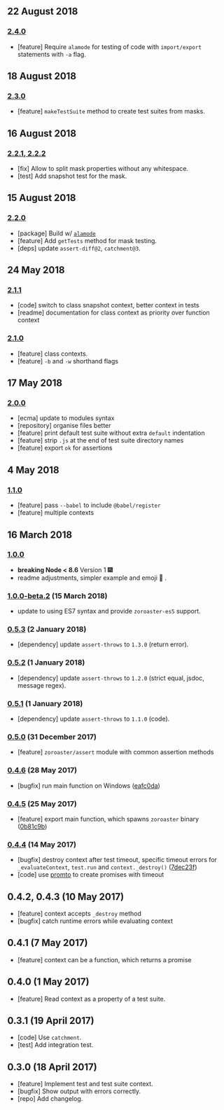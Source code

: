 ## 22 August 2018

### [2.4.0](https://github.com/artdecocode/zoroaster/compare/v2.3.0...v2.4.0)

- [feature] Require `alamode` for testing of code with `import/export` statements with `-a` flag.

## 18 August 2018

### [2.3.0](https://github.com/artdecocode/zoroaster/compare/v2.2.2...v2.3.0)

- [feature] `makeTestSuite` method to create test suites from masks.

## 16 August 2018

### [2.2.1, 2.2.2](https://github.com/artdecocode/zoroaster/compare/v2.2.0...v2.2.2)

- [fix] Allow to split mask properties without any whitespace.
- [test] Add snapshot test for the mask.

## 15 August 2018

<a name="2.2.0"></a>
### [2.2.0](https://github.com/artdecocode/zoroaster/compare/v2.1.1...v2.2.0)

- [package] Build w/ [`alamode`](https://alamode.cc)
- [feature] Add `getTests` method for mask testing.
- [deps] update `assert-diff@2`, `catchment@3`.

## 24 May 2018

<a name="2.1.1"></a>
### [2.1.1](https://github.com/artdecocode/zoroaster/compare/v2.1.0...v2.1.1)

- [code] switch to class snapshot context, better context in tests
- [readme] documentation for class context as priority over function context

<a name="2.1.0"></a>
### [2.1.0](https://github.com/artdecocode/zoroaster/compare/v2.0.0...v2.1.0)

- [feature] class contexts.
- [feature] `-b` and `-w` shorthand flags

## 17 May 2018

<a name="2.0.0"></a>
### [2.0.0](https://github.com/artdecocode/zoroaster/compare/v1.1.0...v2.0.0)

- [ecma] update to modules syntax
- [repository] organise files better
- [feature] print default test suite without extra `default` indentation
- [feature] strip `.js` at the end of test suite directory names
- [feature] export `ok` for assertions

## 4 May 2018

<a name="1.1.0"></a>
### [1.1.0](https://github.com/artdecocode/zoroaster/compare/v1.0.0...v1.1.0)

- [feature] pass `--babel` to include `@babel/register`
- [feature] multiple contexts

## 16 March 2018

<a name="1.0.0"></a>
### [1.0.0](https://github.com/Sobesednik/zoroaster/compare/v1.0.0-beta.2...v1.0.0)

- **breaking Node < 8.6** Version 1 🎆
- readme adjustments, simpler example and emoji 🦅 .

<a name="1.0.0-beta.2"></a>
### [1.0.0-beta.2](https://github.com/Sobesednik/zoroaster/compare/v0.5.3...v1.0.0-beta.2) (15 March 2018)

- update to using ES7 syntax and provide `zoroaster-es5` support.

<a name="0.5.3"></a>
### [0.5.3](https://github.com/Sobesednik/zoroaster/compare/v0.5.2...v0.5.3) (2 January 2018)

- [dependency] update `assert-throws` to `1.3.0` (return error).

<a name="0.5.2"></a>
### [0.5.2](https://github.com/Sobesednik/zoroaster/compare/v0.5.1...v0.5.2) (1 January 2018)

- [dependency] update `assert-throws` to `1.2.0` (strict equal, jsdoc, message regex).

<a name="0.5.1"></a>
### [0.5.1](https://github.com/Sobesednik/zoroaster/compare/v0.5.0...v0.5.1) (1 January 2018)

- [dependency] update `assert-throws` to `1.1.0` (code).

<a name="0.5.0"></a>
### [0.5.0](https://github.com/Sobesednik/zoroaster/compare/v0.4.6...v0.5.0) (31 December 2017)

- [feature] `zoroaster/assert` module with common assertion methods

<a name="0.4.6"></a>
### [0.4.6](https://github.com/Sobesednik/zoroaster/compare/v0.4.5...v0.4.6) (28 May 2017)

- [bugfix] run main function on Windows ([eafc0da](https://github.com/Sobesednik/zoroaster/commit/eafc0da))

<a name="0.4.5"></a>
### [0.4.5](https://github.com/Sobesednik/zoroaster/compare/v0.4.4...v0.4.5) (25 May 2017)

- [feature] export main function, which spawns `zoroaster` binary ([0b81c9b](https://github.com/Sobesednik/zoroaster/commit/0b81c9b))

<a name="0.4.4"></a>
### [0.4.4](https://github.com/Sobesednik/zoroaster/compare/v0.4.3...v0.4.4) (14 May 2017)

- [bugfix] destroy context after test timeout, specific timeout errors for `_evaluateContext`,
`test.run` and `context._destroy()` ([7dec23f](https://github.com/Sobesednik/zoroaster/commit/7dec23f))
- [code] use [promto](https://github.com/Sobesednik/promto) to create promises with timeout

## 0.4.2, 0.4.3 (10 May 2017)

- [feature] context accepts `_destroy` method
- [bugfix] catch runtime errors while evaluating context

## 0.4.1 (7 May 2017)

 - [feature] context can be a function, which returns a promise

## 0.4.0 (1 May 2017)

- [feature] Read context as a property of a test suite.

## 0.3.1 (19 April 2017)

- [code] Use `catchment`.
- [test] Add integration test.

## 0.3.0 (18 April 2017)

- [feature] Implement test and test suite context.
- [bugfix] Show output with errors correctly.
- [repo] Add changelog.

